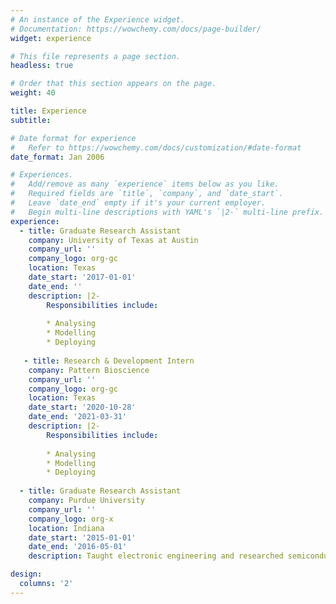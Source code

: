 ```yaml
---
# An instance of the Experience widget.
# Documentation: https://wowchemy.com/docs/page-builder/
widget: experience

# This file represents a page section.
headless: true

# Order that this section appears on the page.
weight: 40

title: Experience
subtitle:

# Date format for experience
#   Refer to https://wowchemy.com/docs/customization/#date-format
date_format: Jan 2006

# Experiences.
#   Add/remove as many `experience` items below as you like.
#   Required fields are `title`, `company`, and `date_start`.
#   Leave `date_end` empty if it's your current employer.
#   Begin multi-line descriptions with YAML's `|2-` multi-line prefix.
experience:
  - title: Graduate Research Assistant
    company: University of Texas at Austin
    company_url: ''
    company_logo: org-gc
    location: Texas
    date_start: '2017-01-01'
    date_end: ''
    description: |2-
        Responsibilities include:
        
        * Analysing
        * Modelling
        * Deploying
    
   - title: Research & Development Intern
    company: Pattern Bioscience
    company_url: ''
    company_logo: org-gc
    location: Texas
    date_start: '2020-10-28'
    date_end: '2021-03-31'
    description: |2-
        Responsibilities include:
        
        * Analysing
        * Modelling
        * Deploying      
  
  - title: Graduate Research Assistant
    company: Purdue University  
    company_url: ''
    company_logo: org-x
    location: Indiana
    date_start: '2015-01-01'
    date_end: '2016-05-01'
    description: Taught electronic engineering and researched semiconductor physics.

design:
  columns: '2'
---
```

